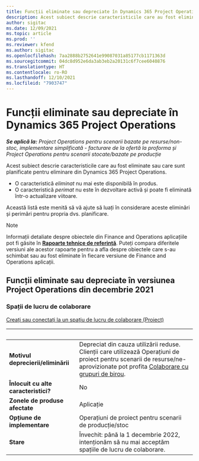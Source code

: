 ```yaml
---
title: Funcții eliminate sau depreciate în Dynamics 365 Project Operations
description: Acest subiect descrie caracteristicile care au fost eliminate sau care sunt planificate pentru eliminare din Dynamics 365 Project Operations.
author: sigitac
ms.date: 12/09/2021
ms.topic: article
ms.prod: ''
ms.reviewer: kfend
ms.author: sigitac
ms.openlocfilehash: 7aa2888b2752641e99087031a85177cb1171363d
ms.sourcegitcommit: 04dc8d952e6da3ab3eb2a20131c6f7cee6040876
ms.translationtype: HT
ms.contentlocale: ro-RO
ms.lasthandoff: 12/10/2021
ms.locfileid: "7903747"
---
```

# <a name="removed-or-deprecated-features-in-dynamics-365-project-operations"></a>Funcții eliminate sau depreciate în Dynamics 365 Project Operations

_**Se aplică la:** Project Operations pentru scenarii bazate pe resurse/non-stoc, implementare simplificată - facturare de la ofertă la proforma și Project Operations pentru scenarii stocate/bazate pe producție_

Acest subiect descrie caracteristicile care au fost eliminate sau care sunt planificate pentru eliminare din Dynamics 365 Project Operations.

- O caracteristică *eliminat* nu mai este disponibilă în produs.
- O caracteristică *perimat* nu este în dezvoltare activă și poate fi eliminată într-o actualizare viitoare.

Această listă este menită să vă ajute să luați în considerare aceste eliminări și perimări pentru propria dvs. planificare.

> [!NOTE]
> Informații detaliate despre obiectele din Finance and Operations aplicațiile pot fi găsite în [**Rapoarte tehnice de referință**](/dynamics/s-e/global/axtechrefrep_61). Puteți compara diferitele versiuni ale acestor rapoarte pentru a afla despre obiectele care s-au schimbat sau au fost eliminate în fiecare versiune de Finance and Operations aplicații.

## <a name="features-removed-or-deprecated-in-the-project-operations-december-2021-release"></a>Funcții eliminate sau depreciate în versiunea Project Operations din decembrie 2021

### <a name="collaboration-workspaces"></a>Spații de lucru de colaborare

[Creați sau conectați la un spațiu de lucru de colaborare (Proiect)](/dynamicsax-2012/appuser-itpro/create-or-link-to-a-collaboration-workspace-project)

| &nbsp; | &nbsp; |
|--------|--------|
| **Motivul deprecierii/eliminării** | Depreciat din cauza utilizării reduse. Clienții care utilizează Operațiuni de proiect pentru scenarii de resurse/ne-aprovizionate pot profita [Colaborare cu grupuri de birou](../project-management/collaboration-groups.md). |
| **Înlocuit cu alte caracteristici?** | No |
| **Zonele de produse afectate** | Aplicație  |
| **Opțiune de implementare** | Operațiuni de proiect pentru scenarii de producție/stoc |
| **Stare** | Învechit: până la 1 decembrie 2022, intenționăm să nu mai acceptăm spațiile de lucru de colaborare. |
